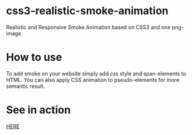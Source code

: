 # css3-realistic-smoke-animation
Realistic and Responsive Smoke Animation based on CSS3 and one png-image.

# How to use
To add smoke on your website simply add css style and span-elements to HTML. You can also apply CSS animation to pseudo-elements for more semantic result.

# See in action
[HERE](https://vv-machine.github.io/059.github.io/)
